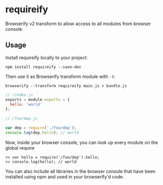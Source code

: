 # requireify

Browserify v2 transform to allow access to all modules from browser console

## Usage

Install requireify locally to your project:

    npm install requireify --save-dev


Then use it as Browserify transform module with `-t`:

    browserify --transform requireify main.js > bundle.js



```javascript
// /index.js
exports = module.exports = {
  hello: 'world'
};
  
// /foo/dep.js

var dep = require('./foo/dep');
console.log(dep.hello); // world
```

Now, inside your browser console, you can look up every module on the global require

    >> var hello = require('/foo/dep').hello;
    >> console.log(hello); // world

You can also include all libraries in the browser console that have been installed using npm and used in your browserify'd code. 
